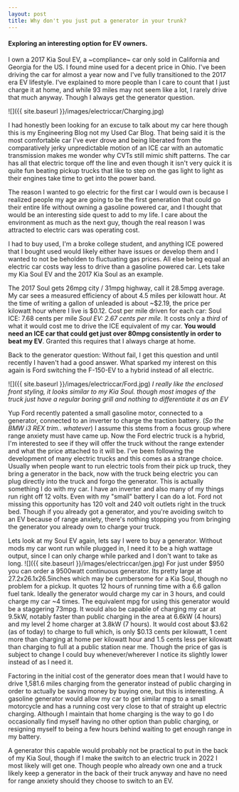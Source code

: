 ```yaml
---
layout: post
title: Why don't you just put a generator in your trunk?
---
```


#### Exploring an interesting option for EV owners.
I own a 2017 Kia Soul EV, a ~compliance~ car only sold in California and Georgia for the US. I found mine used for a decent price in Ohio. I've been driving the car for almost a year now and I've fully transitioned to the 2017 era EV lifestyle. 
I've explained to more people than I care to count that I just charge it at home, and while 93 miles may not seem like a lot, I rarely drive that much anyway. Though I always get the generator question.

![]({{ site.baseurl }}/images/electriccar/Charging.jpg)

I had honestly been looking for an excuse to talk about my car here though this is my Engineering Blog not my Used Car Blog. That being said it is the most comfortable car I've ever drove and being liberated from the comparatively jerky unpredictable motion of an ICE car with an automatic transmission makes me wonder why CVTs still mimic shift patterns. The car has all that electric torque off the line and even though it isn't very quick it is quite fun beating pickup trucks that like to step on the gas light to light as their engines take time to get into the power band. 

The reason I wanted to go electric for the first car I would own is because I realized people my age are going to be the first generation that could go their entire life without owning a gasoline powered car, and I thought that would be an interesting side quest to add to my life. I care about the environment as much as the next guy, though the real reason I was attracted to electric cars was operating cost. 

I had to buy used, I'm a broke college student, and anything ICE powered that I bought used would likely either have issues or develop them and I wanted to not be beholden to fluctuating gas prices.
All else being equal an electric car costs way less to drive than a gasoline powered car. Lets take my Kia Soul EV and the 2017 Kia Soul as an example. 

The 2017 Soul gets 26mpg city / 31mpg highway, call it 28.5mpg average. My car sees a measured efficiency of about 4.5 miles per kilowatt hour. At the time of writing a gallon of unleaded is about ~$2.19, the price per kilowatt hour where I live is $0.12. 
Cost per mile driven for each car: 
Soul ICE: 7.68 cents per mile 
*Soul EV: 2.67 cents per mile.* 
It costs only a *third* of what it would cost me to drive the ICE equivalent of my car. **You would need an ICE car that could get just over 80mpg consistently in order to beat my EV**. Granted this requires that I always charge at home.

Back to the generator question: Without fail, I get this question and until recently I haven't had a good answer. What sparked my interest on this again is Ford switching the F-150-EV to a hybrid instead of all electric. 

![]({{ site.baseurl }}/images/electriccar/Ford.jpg)
*I really like the enclosed front styling, it looks similar to my Kia Soul. though most images of the truck just have a regular boring grill and nothing to differentiate it as an EV*

Yup Ford recently patented a small gasoline motor, connected to a generator, connected to an inverter to charge the traction battery. (*So the BMW i3 REX trim.. whatever*) I assume this stems from a focus group where range anxiety must have came up. Now the Ford electric truck is a hybrid, I'm interested to see if they will offer the truck without the range extender and what the price attached to it will be. I've been following the development of many electric trucks and this comes as a strange choice. Usually when people want to run electric tools from their pick up truck, they bring a generator in the back, now with the truck being electric you can plug directly into the truck and forgo the generator. This is actually something I do with my car. I have an inverter and also many of my things run right off 12 volts. Even with my "small" battery I can do a lot. Ford not missing this opportunity has 120 volt and 240 volt outlets right in the truck bed. Though if you already got a generator, and you're avoiding switch to an EV because of range anxiety, there's nothing stopping you from bringing the generator you already own to charge your truck.

Lets look at my Soul EV again, lets say I were to buy a generator. Without mods my car wont run while plugged in, I need it to be a high wattage output, since I can only charge while parked and I don't want to take as long.
![]({{ site.baseurl }}/images/electriccar/gen.jpg)
For just under $950 you can order a 9500watt continuous generator. Its pretty large at 27.2x26.1x26.5inches which may be cumbersome for a Kia Soul, though no problem for a pickup. It quotes 12 hours of running time with a 6.6 gallon fuel tank. Ideally the generator would charge my car in 3 hours, and could charge my car ~4 times. The equivalent mpg for using this generator would be a staggering 73mpg. It would also be capable of charging my car at 9.5kW, notably faster than public charging in the area at 6.6kW (4 hours) and my level 2 home charger at 3.8kW (7 hours). It would cost about $3.62 (as of today) to charge to full which, is only $0.13 cents per kilowatt, 1 cent more than charging at home per kilowatt hour and 1.5 cents less per kilowatt than charging to full at a public station near me. Though the price of gas is subject to change I could buy whenever/wherever I notice its slightly lower instead of as I need it.

Factoring in the initial cost of the generator does mean that I would have to drive 1,581.6 miles charging from the generator instead of public charging in order to actually be saving money by buying one, but this is interesting. A gasoline generator would allow my car to get similar mpg to a small motorcycle and has a running cost very close to that of straight up electric charging. Although I maintain that home charging is the way to go I do occasionally find myself having no other option than public charging, or resigning myself to being a few hours behind waiting to get enough range in my battery.

A generator this capable would probably not be practical to put in the back of my Kia Soul, though if I make the switch to an electric truck in 2022 I most likely will get one. Though people who already own one and a truck likely keep a generator in the back of their truck anyway and have no need for range anxiety should they choose to switch to an EV.